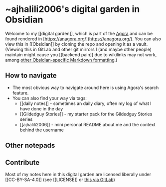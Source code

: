 # ~ajhalili2006's digital garden in Obsidian

Welcome to my [[digital garden]], which is part of the [Agora](https://anagora.org/agora) and can be found rendered in [https://anagora.org/](https://anagora.org/). You can also view this in [[Obsidian]] by cloning the repo and opening it as a vault. (Viewing this in GitLab and other git mirrors I (and maybe other people) maintain might cause you [[backend pain]] due to wikilinks may not work, among [other Obsidian-specific Markdown formatting]().)

## How to navigate
* The most obvious way to navigate around here is using Agora's search feature.
* You can also find your way via tags:
	* [[daily notes]] - sometimes an daily diary, often my log of what I have done in the day
	* [[Gildedguy Stories]] - my starter pack for the Gildedguy Stories series
	* [[ajhalili2006]] - mini personal README about me and the context behind the username

## Other notepads


## Contribute
Most of my notes here in this digital garden are licensed liberally under [[CC-BY-SA-4.0]] (see [[LICENSE]] or [this via GitLab](./LICENSE.md))